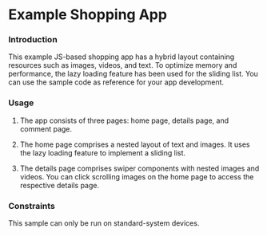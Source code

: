 # Example Shopping App

### Introduction

This example JS-based shopping app has a hybrid layout containing resources such as images, videos, and text. To optimize memory and performance, the lazy loading feature has been used for the sliding list. You can use the sample code as reference for your app development.

### Usage

1. The app consists of three pages: home page, details page, and comment page.

2. The home page comprises a nested layout of text and images. It uses the lazy loading feature to implement a sliding list.

3. The details page comprises swiper components with nested images and videos. You can click scrolling images on the home page to access the respective details page.

### Constraints

This sample can only be run on standard-system devices.
